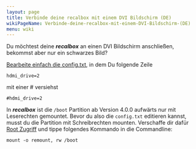 ```yaml
---
layout: page
title: Verbinde deine recalbox mit einem DVI Bildschirm (DE)
wikiPageName: Verbinde-deine-recalbox-mit-einem-DVI-Bildschirm-(DE)
menu: wiki
---
```


Du möchtest deine _**recalbox**_ an einen DVI Bildschirm anschließen, bekommst aber nur ein schwarzes Bild?

[Bearbeite einfach die config.txt](https://github.com/recalbox/recalbox-os/wiki/%C3%84ndern-der-config.txt-Datei-%28DE%29), in dem Du folgende Zeile

`hdmi_drive=2`

mit einer # versiehst 

`#hdmi_drive=2`

In ***recalbox*** ist die `/boot` Partition ab Version 4.0.0 aufwärts nur mit Leserechten gemountet.
Bevor du also die `config.txt` editieren kannst, musst du die Partition mit Schreibrechten mounten. Verschaffe dir dafür [Root Zugriff](https://github.com/recalbox/recalbox-os/wiki/Root-Zugriff-auf-dem-Terminal-%28DE%29) und tippe folgendes Kommando in die Commandline:

`mount -o remount, rw /boot`

